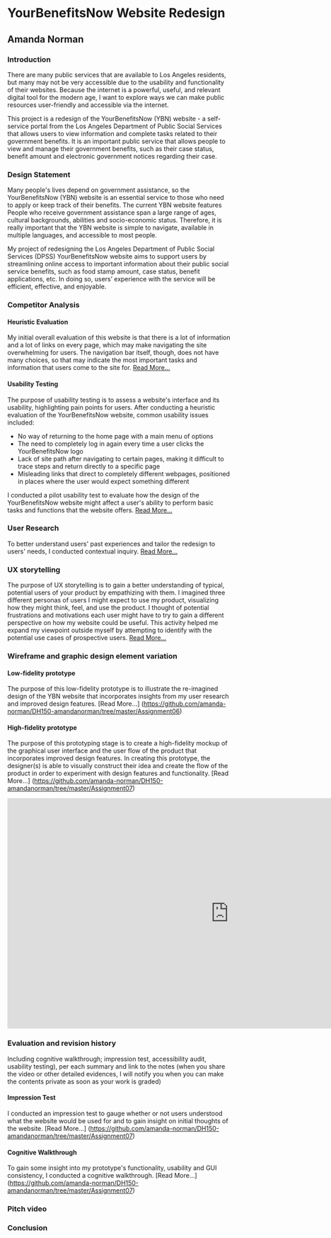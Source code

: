 # YourBenefitsNow Website Redesign
## Amanda Norman

### Introduction
There are many public services that are available to Los Angeles residents, but many may not be very accessible due to the usability and functionality of their websites. Because the internet is a powerful, useful, and relevant digital tool for the modern age, I want to explore ways we can make public resources user-friendly and accessible via the internet.

This project is a redesign of the YourBenefitsNow (YBN) website - a self-service portal from the Los Angeles Department of Public Social Services that allows users to view information and complete tasks related to their government benefits. It is an important public service that allows people to view and manage their government benefits, such as their case status, benefit amount and electronic government notices regarding their case.

### Design Statement
Many people's lives depend on government assistance, so the YourBenefitsNow (YBN) website is an essential service to those who need to apply or keep track of their benefits. The current YBN website features People who receive government assistance span a large range of ages, cultural backgrounds, abilities and socio-economic status. Therefore, it is really important that the YBN website is simple to navigate, available in multiple languages, and accessible to most people. 

My project of redesigning the Los Angeles Department of Public Social Services (DPSS) YourBenefitsNow website aims to support users by streamlining online access to important information about their public social service benefits, such as food stamp amount, case status, benefit applications, etc. In doing so, users’ experience with the service will be efficient, effective, and enjoyable.


### Competitor Analysis
#### Heuristic Evaluation
My initial overall evaluation of this website is that there is a lot of information and a lot of links on every page, which may make navigating the site overwhelming for users. The navigation bar itself, though, does not have many choices, so that may indicate the most important tasks and information that users come to the site for. [Read More...](https://github.com/amanda-norman/DH150-amandanorman/blob/master/Assignment01.md)


#### Usability Testing
The purpose of usability testing is to assess a website's interface and its usability, highlighting pain points for users. After conducting a heuristic evaluation of the YourBenefitsNow website, common usability issues included:

* No way of returning to the home page with a main menu of options
* The need to completely log in again every time a user clicks the YourBenefitsNow logo
* Lack of site path after navigating to certain pages, making it difficult to trace steps and return directly to a specific page
* Misleading links that direct to completely different webpages, positioned in places where the user would expect something different

I conducted a pilot usability test to evaluate how the design of the YourBenefitsNow website might affect a user's ability to perform basic tasks and functions that the website offers. [Read More...](https://github.com/amanda-norman/DH150-amandanorman/tree/master/Assignment02)


### User Research
To better understand users' past experiences and tailor the redesign to users' needs, I conducted contextual inquiry. [Read More...](https://github.com/amanda-norman/DH150-amandanorman/tree/master/Assignment04)

###  UX storytelling 
The purpose of UX storytelling is to gain a better understanding of typical, potential users of your product by empathizing with them. I imagined three different personas of users I might expect to use my product, visualizing how they might think, feel, and use the product. I thought of potential frustrations and motivations each user might have to try to gain a different perspective on how my website could be useful. This activity helped me expand my viewpoint outside myself by attempting to identify with the potential use cases of prospective users. [Read More...](https://github.com/amanda-norman/DH150-amandanorman/tree/master/Assignment05)


### Wireframe and graphic design element variation 

#### Low-fidelity prototype 
The purpose of this low-fidelity prototype is to illustrate the re-imagined design of the YBN website that incorporates insights from my user research and improved design features. [Read More...] (https://github.com/amanda-norman/DH150-amandanorman/tree/master/Assignment06)



#### High-fidelity prototype 
The purpose of this prototyping stage is to create a high-fidelity mockup of the graphical user interface and the user flow of the product that incorporates improved design features. In creating this prototype, the designer(s) is able to visually construct their idea and create the flow of the product in order to experiment with design features and functionality. [Read More...] (https://github.com/amanda-norman/DH150-amandanorman/tree/master/Assignment07)

<iframe width="1000" height="520" src="https://xd.adobe.com/embed/6595b4dc-c76f-467d-404b-50a635c2572a-13a4/?fullscreen" frameborder="0" allowfullscreen></iframe>

### Evaluation and revision history 
Including cognitive walkthrough; impression test, accessibility audit, usability testing), per each summary and link to the notes (when you share the video or other detailed evidences, I will notify you when you can make the contents private as soon as your work is graded)
#### Impression Test
I conducted an impression test to gauge whether or not users understood what the website would be used for and to gain insight on initial thoughts of the website.  [Read More...] (https://github.com/amanda-norman/DH150-amandanorman/tree/master/Assignment07)

#### Cognitive Walkthrough
To gain some insight into my prototype's functionality, usability and GUI consistency, I conducted a cognitive walkthrough. [Read More...] (https://github.com/amanda-norman/DH150-amandanorman/tree/master/Assignment07)  


### Pitch video 

### Conclusion
